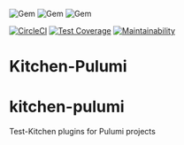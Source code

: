 ![Gem](https://img.shields.io/gem/v/kitchen-pulumi.svg)
![Gem](https://img.shields.io/gem/dt/kitchen-pulumi.svg)
![Gem](https://img.shields.io/gem/dtv/kitchen-pulumi.svg)

[![CircleCI](https://circleci.com/gh/jacoblearned/kitchen-pulumi/tree/master.svg?style=shield)](https://circleci.com/gh/jacoblearned/kitchen-pulumi/tree/master)
[![Test Coverage](https://api.codeclimate.com/v1/badges/35afd25bac772504e2a0/test_coverage)](https://codeclimate.com/github/jacoblearned/kitchen-pulumi/test_coverage)
[![Maintainability](https://api.codeclimate.com/v1/badges/35afd25bac772504e2a0/maintainability)](https://codeclimate.com/github/jacoblearned/kitchen-pulumi/maintainability)

# Kitchen-Pulumi

# kitchen-pulumi
Test-Kitchen plugins for Pulumi projects
